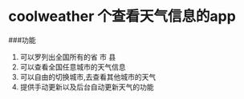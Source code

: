 # coolweather 个查看天气信息的app
###功能
1. 可以罗列出全国所有的省 市 县
2. 可以查看全国任意城市的天气信息
3. 可以自由的切换城市,去查看其他城市的天气
4. 提供手动更新以及后台自动更新天气的功能
